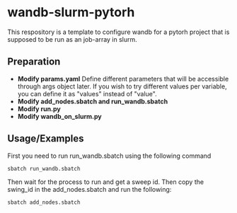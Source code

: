 
# wandb-slurm-pytorh

This respository is a template to configure wandb for a pytorh project that is supposed to be run as an job-array in slurm.


## Preparation

- **Modify params.yaml**
Define different parameters that will be accessible through args object later. If you wish to try different values per variable, you can define it as "values" instead of "value".
- **Modify add_nodes.sbatch and run_wandb.sbatch**
- **Modify run.py** 
- **Modify wandb_on_slurm.py**


## Usage/Examples

First you need to run run_wandb.sbatch using the following command

```bash
sbatch run_wandb.sbatch
```

Then wait for the process to run and get a sweep id. Then copy the swing_id in the add_nodes.sbatch and run the following:


```bash
sbatch add_nodes.sbatch
```

